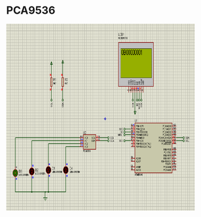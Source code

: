 # PCA9536

<img align="left" width="800" height="500" src="https://github.com/josimarpereiraleite/PCA9536/blob/main/Images/0.png"><br />
<br /><br /><br /><br /><br /><br /><br /><br /><br /><br /><br /><br /><br /><br /><br /><br /><br />
